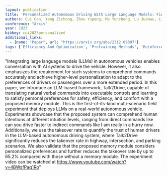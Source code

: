 ```yaml
---
layout: publication
title: 'Personalized Autonomous Driving With Large Language Models: Field Experiments'
authors: Cui Can, Yang Zichong, Zhou Yupeng, Ma Yunsheng, Lu Juanwu, Li Lingxi, Chen Yaobin, Panchal Jitesh, Wang Ziran
conference: "Arxiv"
year: 2023
bibkey: cui2023personalized
additional_links:
  - {name: "Paper", url: "https://arxiv.org/abs/2312.09397"}
tags: ['Efficiency And Optimization', 'Pretraining Methods', 'Reinforcement Learning', 'Responsible AI', 'Tools']
---
```

"Integrating large language models (LLMs) in autonomous vehicles enables conversation with AI systems to drive the vehicle. However, it also emphasizes the requirement for such systems to comprehend commands accurately and achieve higher-level personalization to adapt to the preferences of drivers or passengers over a more extended period. In this paper, we introduce an LLM-based framework, Talk2Drive, capable of translating natural verbal commands into executable controls and learning to satisfy personal preferences for safety, efficiency, and comfort with a proposed memory module. This is the first-of-its-kind multi-scenario field experiment that deploys LLMs on a real-world autonomous vehicle. Experiments showcase that the proposed system can comprehend human intentions at different intuition levels, ranging from direct commands like can you drive faster to indirect commands like I am really in a hurry now. Additionally, we use the takeover rate to quantify the trust of human drivers in the LLM-based autonomous driving system, where Talk2Drive significantly reduces the takeover rate in highway, intersection, and parking scenarios. We also validate that the proposed memory module considers personalized preferences and further reduces the takeover rate by up to 65.2&#37; compared with those without a memory module. The experiment video can be watched at https://www.youtube.com/watch?v=4BWsfPaq1Ro"
